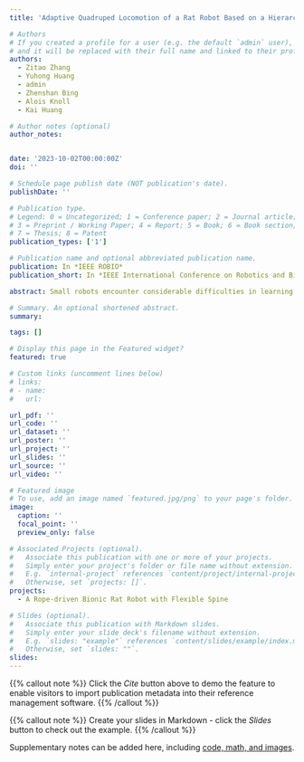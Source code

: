 ```yaml
---
title: 'Adaptive Quadruped Locomotion of a Rat Robot Based on a Hierarchical Reinforcement Learning Framework'

# Authors
# If you created a profile for a user (e.g. the default `admin` user), write the username (folder name) here
# and it will be replaced with their full name and linked to their profile.
authors:
  - Zitao Zhang
  - Yuhong Huang
  - admin
  - Zhenshan Bing
  - Alois Knoll
  - Kai Huang

# Author notes (optional)
author_notes:


date: '2023-10-02T00:00:00Z'
doi: ''

# Schedule page publish date (NOT publication's date).
publishDate: ''

# Publication type.
# Legend: 0 = Uncategorized; 1 = Conference paper; 2 = Journal article;
# 3 = Preprint / Working Paper; 4 = Report; 5 = Book; 6 = Book section;
# 7 = Thesis; 8 = Patent
publication_types: ['1']

# Publication name and optional abbreviated publication name.
publication: In *IEEE ROBIO*
publication_short: In *IEEE International Conference on Robotics and Biomimetics 2023*

abstract: Small robots encounter considerable difficulties in learning effective motions on complex terrains owing to their underactuated nature and nonlinear dynamics. In this paper, we present a novel framework for robot motion generation that implements reinforcement learning, based on simplified exploration of the robot’s action and time slice conduction. Our framework controls the robot’s actions using normalized signals and hierarchical mappings on mathematical space, which facilitates the learning process. We execute action in the timeslice to make efficient interaction with the environment. We evaluate the efficacy of our approach on a varied set of simulated terrain scenarios, which include various obstacles and terrain undulations. Our results show that our approach effectively achieves efficient motions on complex terrains designed for small-sized robots.

# Summary. An optional shortened abstract.
summary: 

tags: []

# Display this page in the Featured widget?
featured: true

# Custom links (uncomment lines below)
# links:
# - name: 
#   url: 

url_pdf: ''
url_code: ''
url_dataset: ''
url_poster: ''
url_project: ''
url_slides: ''
url_source: ''
url_video: ''

# Featured image
# To use, add an image named `featured.jpg/png` to your page's folder.
image:
  caption: ''
  focal_point: ''
  preview_only: false

# Associated Projects (optional).
#   Associate this publication with one or more of your projects.
#   Simply enter your project's folder or file name without extension.
#   E.g. `internal-project` references `content/project/internal-project/index.md`.
#   Otherwise, set `projects: []`.
projects:
  - A Rope-driven Bionic Rat Robot with Flexible Spine

# Slides (optional).
#   Associate this publication with Markdown slides.
#   Simply enter your slide deck's filename without extension.
#   E.g. `slides: "example"` references `content/slides/example/index.md`.
#   Otherwise, set `slides: ""`.
slides: 
---
```


{{% callout note %}}
Click the _Cite_ button above to demo the feature to enable visitors to import publication metadata into their reference management software.
{{% /callout %}}

{{% callout note %}}
Create your slides in Markdown - click the _Slides_ button to check out the example.
{{% /callout %}}

Supplementary notes can be added here, including [code, math, and images](https://wowchemy.com/docs/writing-markdown-latex/).
